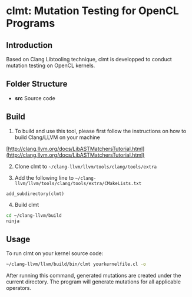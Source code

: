 # clmt: Mutation Testing for OpenCL Programs

## Introduction

Based on Clang Libtooling technique, clmt is developped to conduct mutation testing on OpenCL kernels.

## Folder Structure

* **src** Source code

## Build

1. To build and use this tool, please first follow the instructions on how to build Clang/LLVM on your machine

[http://clang.llvm.org/docs/LibASTMatchersTutorial.html](http://clang.llvm.org/docs/LibASTMatchersTutorial.html)

2. Clone clmt to `~/clang-llvm/llvm/tools/clang/tools/extra`

3. Add the following line to `~/clang-llvm/llvm/tools/clang/tools/extra/CMakeLists.txt`

```
add_subdirectory(clmt)
```

4. Build clmt

```bash
cd ~/clang-llvm/build
ninja
```

## Usage

To run clmt on your kernel source code:

```bash
~/clang-llvm/llvm/build/bin/clmt yourkernelfile.cl -o
```

After running this command, generated mutations are created under the current directory. The program will generate mutations for all applicable operators.

